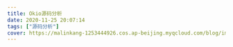 ```yaml
---
title: Okio源码分析
date: 2020-11-25 20:07:14
tags: ["源码分析"]
cover: https://malinkang-1253444926.cos.ap-beijing.myqcloud.com/blog/images/cover/后翼弃兵.png
---
```


